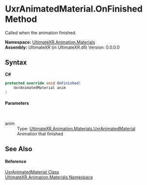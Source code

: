 # UxrAnimatedMaterial.OnFinished Method 
 

Called when the animation finished.

**Namespace:**&nbsp;<a href="N_UltimateXR_Animation_Materials">UltimateXR.Animation.Materials</a><br />**Assembly:**&nbsp;UltimateXR (in UltimateXR.dll) Version: 0.0.0.0

## Syntax

**C#**<br />
``` C#
protected override void OnFinished(
	UxrAnimatedMaterial anim
)
```


#### Parameters
&nbsp;<dl><dt>anim</dt><dd>Type: <a href="T_UltimateXR_Animation_Materials_UxrAnimatedMaterial">UltimateXR.Animation.Materials.UxrAnimatedMaterial</a><br />Animation that finished</dd></dl>

## See Also


#### Reference
<a href="T_UltimateXR_Animation_Materials_UxrAnimatedMaterial">UxrAnimatedMaterial Class</a><br /><a href="N_UltimateXR_Animation_Materials">UltimateXR.Animation.Materials Namespace</a><br />
